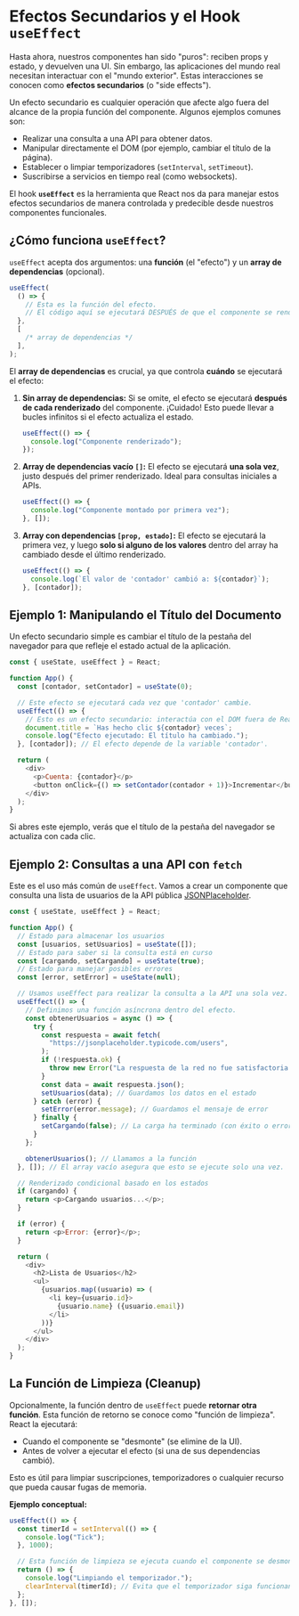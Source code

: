 # Efectos Secundarios y el Hook `useEffect`

Hasta ahora, nuestros componentes han sido "puros": reciben props y estado, y
devuelven una UI. Sin embargo, las aplicaciones del mundo real necesitan
interactuar con el "mundo exterior". Estas interacciones se conocen como
**efectos secundarios** (o "side effects").

Un efecto secundario es cualquier operación que afecte algo fuera del alcance
de la propia función del componente. Algunos ejemplos comunes son:

- Realizar una consulta a una API para obtener datos.
- Manipular directamente el DOM (por ejemplo, cambiar el título de la página).
- Establecer o limpiar temporizadores (`setInterval`, `setTimeout`).
- Suscribirse a servicios en tiempo real (como websockets).

El hook **`useEffect`** es la herramienta que React nos da para manejar estos
efectos secundarios de manera controlada y predecible desde nuestros componentes
funcionales.

## ¿Cómo funciona `useEffect`?

`useEffect` acepta dos argumentos: una **función** (el "efecto") y un **array de
dependencias** (opcional).

```javascript
useEffect(
  () => {
    // Esta es la función del efecto.
    // El código aquí se ejecutará DESPUÉS de que el componente se renderice.
  },
  [
    /* array de dependencias */
  ],
);
```

El **array de dependencias** es crucial, ya que controla **cuándo** se
ejecutará el efecto:

1. **Sin array de dependencias:** Si se omite, el efecto se ejecutará **después
   de cada renderizado** del componente. ¡Cuidado\! Esto puede llevar a bucles
   infinitos si el efecto actualiza el estado.

   ```javascript
   useEffect(() => {
     console.log("Componente renderizado");
   });
   ```

2. **Array de dependencias vacío `[]`:** El efecto se ejecutará **una sola vez**,
   justo después del primer renderizado. Ideal para consultas iniciales a APIs.

   ```javascript
   useEffect(() => {
     console.log("Componente montado por primera vez");
   }, []);
   ```

3. **Array con dependencias `[prop, estado]`:** El efecto se ejecutará la
   primera vez, y luego **solo si alguno de los valores** dentro del array ha
   cambiado desde el último renderizado.

   ```javascript
   useEffect(() => {
     console.log(`El valor de 'contador' cambió a: ${contador}`);
   }, [contador]);
   ```

## Ejemplo 1: Manipulando el Título del Documento

Un efecto secundario simple es cambiar el título de la pestaña del navegador
para que refleje el estado actual de la aplicación.

```javascript
const { useState, useEffect } = React;

function App() {
  const [contador, setContador] = useState(0);

  // Este efecto se ejecutará cada vez que 'contador' cambie.
  useEffect(() => {
    // Esto es un efecto secundario: interactúa con el DOM fuera de React.
    document.title = `Has hecho clic ${contador} veces`;
    console.log("Efecto ejecutado: El título ha cambiado.");
  }, [contador]); // El efecto depende de la variable 'contador'.

  return (
    <div>
      <p>Cuenta: {contador}</p>
      <button onClick={() => setContador(contador + 1)}>Incrementar</button>
    </div>
  );
}
```

Si abres este ejemplo, verás que el título de la pestaña del navegador se
actualiza con cada clic.

## Ejemplo 2: Consultas a una API con `fetch`

Este es el uso más común de `useEffect`. Vamos a crear un componente que
consulta una lista de usuarios de la API pública [JSONPlaceholder](https://jsonplaceholder.typicode.com/).

```javascript
const { useState, useEffect } = React;

function App() {
  // Estado para almacenar los usuarios
  const [usuarios, setUsuarios] = useState([]);
  // Estado para saber si la consulta está en curso
  const [cargando, setCargando] = useState(true);
  // Estado para manejar posibles errores
  const [error, setError] = useState(null);

  // Usamos useEffect para realizar la consulta a la API una sola vez.
  useEffect(() => {
    // Definimos una función asíncrona dentro del efecto.
    const obtenerUsuarios = async () => {
      try {
        const respuesta = await fetch(
          "https://jsonplaceholder.typicode.com/users",
        );
        if (!respuesta.ok) {
          throw new Error("La respuesta de la red no fue satisfactoria.");
        }
        const data = await respuesta.json();
        setUsuarios(data); // Guardamos los datos en el estado
      } catch (error) {
        setError(error.message); // Guardamos el mensaje de error
      } finally {
        setCargando(false); // La carga ha terminado (con éxito o error)
      }
    };

    obtenerUsuarios(); // Llamamos a la función
  }, []); // El array vacío asegura que esto se ejecute solo una vez.

  // Renderizado condicional basado en los estados
  if (cargando) {
    return <p>Cargando usuarios...</p>;
  }

  if (error) {
    return <p>Error: {error}</p>;
  }

  return (
    <div>
      <h2>Lista de Usuarios</h2>
      <ul>
        {usuarios.map((usuario) => (
          <li key={usuario.id}>
            {usuario.name} ({usuario.email})
          </li>
        ))}
      </ul>
    </div>
  );
}
```

## La Función de Limpieza (Cleanup)

Opcionalmente, la función dentro de `useEffect` puede **retornar otra
función**. Esta función de retorno se conoce como "función de limpieza".
React la ejecutará:

- Cuando el componente se "desmonte" (se elimine de la UI).
- Antes de volver a ejecutar el efecto (si una de sus dependencias cambió).

Esto es útil para limpiar suscripciones, temporizadores o cualquier recurso
que pueda causar fugas de memoria.

**Ejemplo conceptual:**

```javascript
useEffect(() => {
  const timerId = setInterval(() => {
    console.log("Tick");
  }, 1000);

  // Esta función de limpieza se ejecuta cuando el componente se desmonte
  return () => {
    console.log("Limpiando el temporizador.");
    clearInterval(timerId); // Evita que el temporizador siga funcionando
  };
}, []);
```
